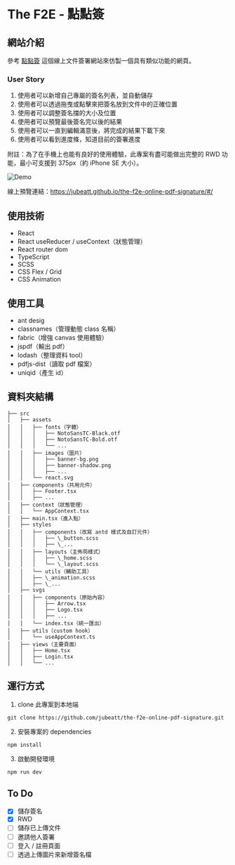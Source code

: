 # The F2E - 點點簽

## 網站介紹

參考 [點點簽](https://www.dottedsign.com/zh-tw/) 這個線上文件簽署網站來仿製一個具有類似功能的網頁。

### User Story

1. 使用者可以新增自己專屬的簽名列表，並自動儲存
2. 使用者可以透過拖曳或點擊來把簽名放到文件中的正確位置
3. 使用者可以調整簽名擋的大小及位置
4. 使用者可以預覽最後簽名完以後的結果
5. 使用者可以一直到編輯滿意後，將完成的結果下載下來
6. 使用者可以看到進度條，知道目前的簽署進度

附註：為了在手機上也能有良好的使用體驗，此專案有盡可能做出完整的 RWD 功能，最小可支援到 375px（約 iPhone SE 大小）。

![Demo](./demo.gif)

線上預覽連結：https://jubeatt.github.io/the-f2e-online-pdf-signature/#/

## 使用技術

- React
- React useReducer / useContext（狀態管理）
- React router dom
- TypeScript
- SCSS
- CSS Flex / Grid
- CSS Animation

## 使用工具

- ant desig
- classnames（管理動態 class 名稱）
- fabric（增強 canvas 使用體驗）
- jspdf（輸出 pdf）
- lodash（整理資料 tool）
- pdfjs-dist（讀取 pdf 檔案）
- uniqid（產生 id）

## 資料夾結構

```
├── src
│   ├── assets
│   │   ├── fonts（字體）
│   │   │   ├── NotoSansTC-Black.otf
│   │   │   ├── NotoSansTC-Bold.otf
│   │   │   └── ...
│   │   ├── images（圖片）
│   │   │   ├── banner-bg.png
│   │   │   ├── banner-shadow.png
│   │   │   ├── ...
│   │   └── react.svg
│   ├── components（共用元件）
│   │   ├── Footer.tsx
│   │   ├── ...
│   ├── context（狀態管理）
│   │   └── AppContext.tsx
│   ├── main.tsx（進入點）
│   ├── styles
│   │   ├── components（改寫 antd 樣式及自訂元件）
│   │   │   ├── \_button.scss
│   │   │   ├── \_...
│   │   ├── layouts（主佈局樣式）
│   │   │   ├── \_home.scss
│   │   │   └── \_layout.scss
│   │   └── utils（輔助工具）
│   │   ├── \_animation.scss
│   │   ├── \_...
│   ├── svgs
│   │   ├── components（原始內容）
│   │   │   ├── Arrow.tsx
│   │   │   ├── Logo.tsx
│   │   │   ├── ...
│   │   └── index.tsx（統一匯出）
│   ├── utils（custom hook）
│   │   └── useAppContext.ts
│   ├── views（主要頁面）
│   │   ├── Home.tsx
│   │   ├── Login.tsx
│   │   └── ...
```

## 運行方式

1. clone 此專案到本地端

```
git clone https://github.com/jubeatt/the-f2e-online-pdf-signature.git
```

2. 安裝專案的 dependencies

```
npm install
```

3. 啟動開發環境

```
npm run dev
```

## To Do

- [x] 儲存簽名
- [x] RWD
- [ ] 儲存已上傳文件
- [ ] 邀請他人簽署
- [ ] 登入 / 註冊頁面
- [ ] 透過上傳圖片來新增簽名檔
